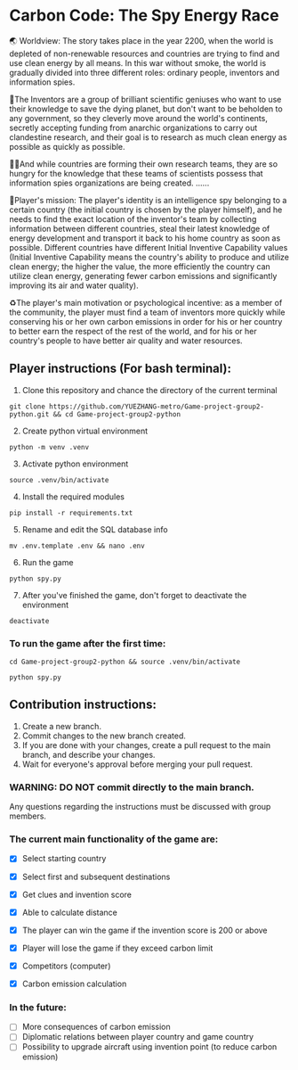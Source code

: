 # Carbon Code: The Spy Energy Race

🌏 Worldview: The story takes place in the year 2200, when the world is depleted of non-renewable resources and countries are trying to find and use clean energy by all means. 
In this war without smoke, the world is gradually divided into three different roles: ordinary people, inventors and information spies. 

🔬The Inventors are a group of brilliant scientific geniuses who want to use their knowledge to save the dying planet, but don't want to be beholden to any government, so they cleverly move around the world's continents, secretly accepting funding from anarchic organizations to carry out clandestine research, and their goal is to research as much clean energy as possible as quickly as possible. 

🕵️‍♀️And while countries are forming their own research teams, they are so hungry for the knowledge that these teams of scientists possess that information spies organizations are being created. ......

🎯Player's mission: The player's identity is an intelligence spy belonging to a certain country (the initial country is chosen by the player himself), and he needs to find the exact location of the inventor's team by collecting information between different countries, steal their latest knowledge of energy development and transport it back to his home country as soon as possible. Different countries have different Initial Inventive Capability values (Initial Inventive Capability means the country's ability to produce and utilize clean energy; the higher the value, the more efficiently the country can utilize clean energy, generating fewer carbon emissions and significantly improving its air and water quality).

♻️The player's main motivation or psychological incentive: as a member of the community, the player must find a team of inventors more quickly while conserving his or her own carbon emissions in order for his or her country to better earn the respect of the rest of the world, and for his or her country's people to have better air quality and water resources.

## Player instructions (For bash terminal):
1. Clone this repository and chance the directory of the current terminal
```
git clone https://github.com/YUEZHANG-metro/Game-project-group2-python.git && cd Game-project-group2-python
```
2. Create python virtual environment
```
python -m venv .venv
```
3. Activate python environment
```
source .venv/bin/activate
```
4. Install the required modules
```
pip install -r requirements.txt
```
5. Rename and edit the SQL database info
```
mv .env.template .env && nano .env
```
6. Run the game
```
python spy.py
```
7. After you've finished the game, don't forget to deactivate the environment
```
deactivate
```
### To run the game after the first time:
```
cd Game-project-group2-python && source .venv/bin/activate
```
```
python spy.py
```


## Contribution instructions:
1. Create a new branch.
2. Commit changes to the new branch created.
3. If you are done with your changes, create a pull request to the main branch, and describe your changes.
4. Wait for everyone's approval before merging your pull request.

### WARNING: DO NOT commit directly to the main branch.

Any questions regarding the instructions must be discussed with group members.


### The current main functionality of the game are:
- [x] Select starting country
- [x] Select first and subsequent destinations
- [x] Get clues and invention score
- [x] Able to calculate distance
- [x] The player can win the game if the invention score is 200 or above
- [x] Player will lose the game if they exceed carbon limit
- [x] Competitors (computer)
- [x] Carbon emission calculation


### In the future:
- [ ] More consequences of carbon emission
- [ ] Diplomatic relations between player country and game country
- [ ] Possibility to upgrade aircraft using invention point (to reduce carbon emission)
